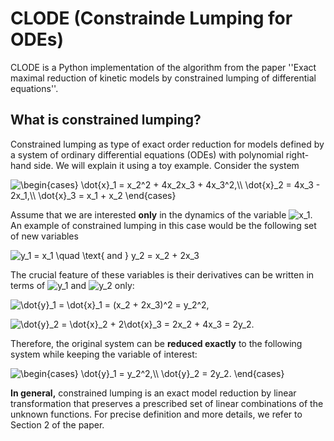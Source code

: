 # CLODE (Constrainde Lumping for ODEs)

CLODE is a Python implementation of the algorithm from the paper ''Exact maximal reduction of kinetic models by constrained lumping of differential equations''.

## What is constrained lumping?

Constrained lumping as type of exact order reduction for models defined by a system of ordinary differential equations (ODEs) with polynomial right-hand side.
We will explain it using a toy example. Consider the system

![$\begin{cases} \dot{x}_1  = x_2^2 + 4x_2x_3 + 4x_3^2,\\ \dot{x}_2  =  4x_3 - 2x_1,\\ \dot{x}_3  = x_1 + x_2 \end{cases}$](https://render.githubusercontent.com/render/math?math=%24%5Cbegin%7Bcases%7D%20%5Cdot%7Bx%7D_1%20%20%3D%20x_2%5E2%20%2B%204x_2x_3%20%2B%204x_3%5E2%2C%5C%5C%20%5Cdot%7Bx%7D_2%20%20%3D%20%204x_3%20-%202x_1%2C%5C%5C%20%5Cdot%7Bx%7D_3%20%20%3D%20x_1%20%2B%20x_2%20%5Cend%7Bcases%7D%24)

Assume that we are interested **only** in the dynamics of the variable ![$x_1$](https://render.githubusercontent.com/render/math?math=%24x_1%24). An example of constrained lumping in this case would be the following set of new variables

![$y_1 = x_1 \quad \text{ and } y_2 = x_2 + 2x_3$](https://render.githubusercontent.com/render/math?math=%24y_1%20%3D%20x_1%20%5Cquad%20%5Ctext%7B%20and%20%7D%20y_2%20%3D%20x_2%20%2B%202x_3%24)

The crucial feature of these variables is their derivatives can be written in terms of ![$y_1$](https://render.githubusercontent.com/render/math?math=%24y_1%24) and ![$y_2$](https://render.githubusercontent.com/render/math?math=%24y_2%24) only:

![$\dot{y}_1 = \dot{x}_1 = (x_2 + 2x_3)^2 = y_2^2,$](https://render.githubusercontent.com/render/math?math=%24%5Cdot%7By%7D_1%20%3D%20%5Cdot%7Bx%7D_1%20%3D%20(x_2%20%2B%202x_3)%5E2%20%3D%20y_2%5E2%2C%24)

![$\dot{y}_2 = \dot{x}_2 + 2\dot{x}_3 = 2x_2 + 4x_3 = 2y_2.$](https://render.githubusercontent.com/render/math?math=%24%5Cdot%7By%7D_2%20%3D%20%5Cdot%7Bx%7D_2%20%2B%202%5Cdot%7Bx%7D_3%20%3D%202x_2%20%2B%204x_3%20%3D%202y_2.%24)

Therefore, the original system can be **reduced exactly** to the following system while keeping the variable of interest:

![$\begin{cases} \dot{y}_1 = y_2^2,\\ \dot{y}_2 = 2y_2. \end{cases}$](https://render.githubusercontent.com/render/math?math=%24%5Cbegin%7Bcases%7D%20%5Cdot%7By%7D_1%20%3D%20y_2%5E2%2C%5C%5C%20%5Cdot%7By%7D_2%20%3D%202y_2.%20%5Cend%7Bcases%7D%24)

**In general,** constrained lumping is an exact model reduction by linear transformation that preserves a prescribed set of linear combinations of the unknown functions.
For precise definition and more details, we refer to Section 2 of the paper.
